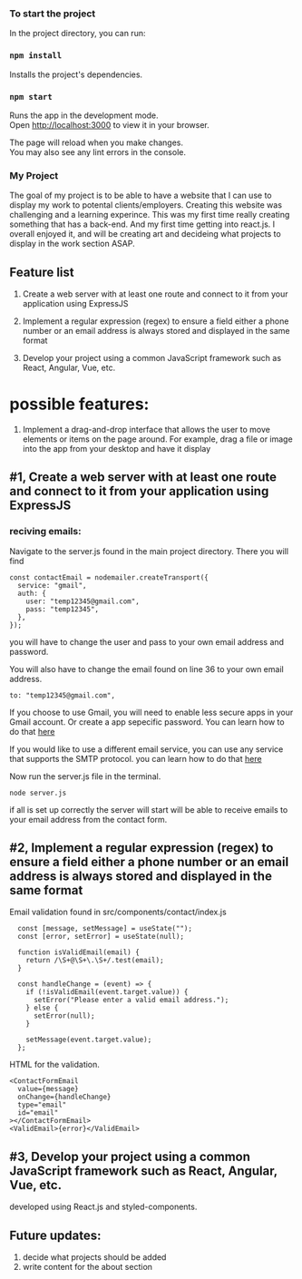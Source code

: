 ### To start the project

In the project directory, you can run:

### `npm install`

Installs the project's dependencies.

### `npm start`

Runs the app in the development mode.\
Open [http://localhost:3000](http://localhost:3000) to view it in your browser.

The page will reload when you make changes.\
You may also see any lint errors in the console.

### My Project
The goal of my project is to be able to have a website that I can use to display my work to potental clients/employers. Creating this website was challenging and a learning experince. This was my first time really creating something that has a back-end. And my first time getting into react.js. I overall enjoyed it, and will be creating art and decideing what projects to display in the work section ASAP.

## Feature list

1. Create a web server with at least one route and connect to it from your application using ExpressJS

2. Implement a regular expression (regex) to ensure a field either a phone number or an email address is always stored and displayed in the same format

3. Develop your project using a common JavaScript framework such as React, Angular, Vue, etc.

# possible features:

1. Implement a drag-and-drop interface that allows the user to move elements or items on the page around. For example, drag a file or image into the app from your desktop and have it display

## #1, Create a web server with at least one route and connect to it from your application using ExpressJS

### reciving emails:

Navigate to the server.js found in the main project directory. There you will find

```
const contactEmail = nodemailer.createTransport({
  service: "gmail",
  auth: {
    user: "temp12345@gmail.com",
    pass: "temp12345",
  },
});
```

you will have to change the user and pass to your own email address and password.

You will also have to change the email found on line 36 to your own email address.

```
to: "temp12345@gmail.com",
```

If you choose to use Gmail, you will need to enable less secure apps in your Gmail account. Or create a app sepecific password. You can learn how to do that [here](https://support.google.com/mail/answer/185833?hl=en)

If you would like to use a different email service, you can use any service that supports the SMTP protocol. you can learn how to do that [here](https://nodemailer.com/smtp/)

Now run the server.js file in the terminal.

```
node server.js
```

if all is set up correctly the server will start will be able to receive emails to your email address from the contact form.

## #2, Implement a regular expression (regex) to ensure a field either a phone number or an email address is always stored and displayed in the same format

Email validation found in src/components/contact/index.js

```
  const [message, setMessage] = useState("");
  const [error, setError] = useState(null);

  function isValidEmail(email) {
    return /\S+@\S+\.\S+/.test(email);
  }

  const handleChange = (event) => {
    if (!isValidEmail(event.target.value)) {
      setError("Please enter a valid email address.");
    } else {
      setError(null);
    }

    setMessage(event.target.value);
  };
```

HTML for the validation.

```
<ContactFormEmail
  value={message}
  onChange={handleChange}
  type="email"
  id="email"
></ContactFormEmail>
<ValidEmail>{error}</ValidEmail>
```

## #3, Develop your project using a common JavaScript framework such as React, Angular, Vue, etc.

developed using React.js and styled-components.

## Future updates:

1. decide what projects should be added
2. write content for the about section
